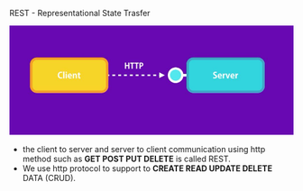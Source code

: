 REST - Representational State Trasfer

![](images/aa.JPG)

* the client to server and server to client communication using http method such as **GET POST PUT DELETE** is called REST.
*  We use http protocol to support to **CREATE READ UPDATE DELETE** DATA (CRUD).

